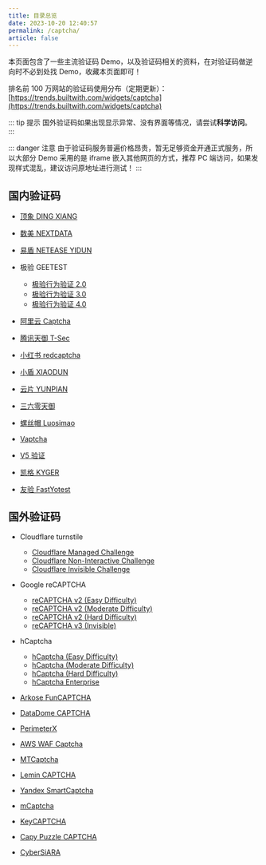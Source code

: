 ```yaml
---
title: 目录总览
date: 2023-10-20 12:40:57
permalink: /captcha/
article: false
---
```


本页面包含了一些主流验证码 Demo，以及验证码相关的资料，在对验证码做逆向时不必到处找 Demo，收藏本页面即可！

排名前 100 万网站的验证码使用分布（定期更新）：[https://trends.builtwith.com/widgets/captcha](https://trends.builtwith.com/widgets/captcha)

::: tip 提示
国外验证码如果出现显示异常、没有界面等情况，请尝试**科学访问**。
:::

::: danger 注意
由于验证码服务普遍价格昂贵，暂无足够资金开通正式服务，所以大部分 Demo 采用的是 iframe 嵌入其他网页的方式，推荐 PC 端访问，如果发现样式混乱，建议访问原地址进行测试！
:::


## 国内验证码

- [顶象 DING XIANG](/captcha/dingxiang/)
- [数美 NEXTDATA](/captcha/shumei/)
- [易盾 NETEASE YIDUN](/captcha/yidun/)

- 极验 GEETEST
    - [极验行为验证 2.0](/captcha/geetest-v2/)
    - [极验行为验证 3.0](/captcha/geetest-v3/)
    - [极验行为验证 4.0](/captcha/geetest-v4/)

- [阿里云 Captcha](/captcha/aliyun/)
- [腾讯天御 T-Sec](/captcha/tencent/)
- [小红书 redcaptcha](/captcha/redcaptcha/)
- [小盾 XIAODUN](/captcha/xiaodun/)
- [云片 YUNPIAN](/captcha/yunpian/)
- [三六零天御](/captcha/360/)
- [螺丝帽 Luosimao](/captcha/luosimao/)
- [Vaptcha](/captcha/vaptcha/)
- [V5 验证](/captcha/verify5/)
- [凯格 KYGER](/captcha/kgcaptcha/)
- [友验 FastYotest](/captcha/fastyotest/)

## 国外验证码

- Cloudflare turnstile
    - [Cloudflare Managed Challenge](/captcha/cloudflare-managed/)
    - [Cloudflare Non-Interactive Challenge](/captcha/cloudflare-non-interactive/)
    - [Cloudflare Invisible Challenge](/captcha/cloudflare-invisible/)

- Google reCAPTCHA
    - [reCAPTCHA v2 (Easy Difficulty)](/captcha/recaptcha-v2-easy/)
    - [reCAPTCHA v2 (Moderate Difficulty)](/captcha/recaptcha-v2-moderate/)
    - [reCAPTCHA v2 (Hard Difficulty)](/captcha/recaptcha-v2-hard/)
    - [reCAPTCHA v3 (Invisible)](/captcha/recaptcha-v3-invisible/)

- hCaptcha
    - [hCaptcha (Easy Difficulty)](/captcha/hcaptcha-easy/)
    - [hCaptcha (Moderate Difficulty)](/captcha/hcaptcha-moderate/)
    - [hCaptcha (Hard Difficulty)](/captcha/hcaptcha-hard/)
    - [hCaptcha Enterprise](/captcha/hcaptcha-enterprise/)

- [Arkose FunCAPTCHA](/captcha/funcaptcha/)
- [DataDome CAPTCHA](/captcha/datadome/)
- [PerimeterX](/captcha/perimeterx/)
- [AWS WAF Captcha](/captcha/aws/)
- [MTCaptcha](/captcha/mtcaptcha/)
- [Lemin CAPTCHA](/captcha/lemin/)
- [Yandex SmartCaptcha](/captcha/yandex/)
- [mCaptcha](/captcha/mcaptcha/)
- [KeyCAPTCHA](/captcha/keycaptcha/)
- [Capy Puzzle CAPTCHA](/captcha/capy-puzzle/)
- [CyberSiARA](/captcha/cybersiara/)
